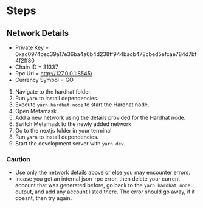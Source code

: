 # Steps

## Network Details

- Private Key = 0xac0974bec39a17e36ba4a6b4d238ff944bacb478cbed5efcae784d7bf4f2ff80
- Chain ID = 31337
- Rpc Url = http://127.0.0.1:8545/
- Currency Symbol = GO


1. Navigate to the hardhat folder.
2. Run `yarn` to install dependencies.
3. Execute `yarn hardhat node` to start the Hardhat node.
4. Open Metamask.
5. Add a new network using the details provided for the Hardhat node.
6. Switch Metamask to the newly added network.
7. Go to the nextjs folder in your terminal
8. Run `yarn` to install dependencies.
9. Start the development server with `yarn dev`.

### Caution 
- Use only the network details above or else you may encounter errors.
- Incase you get an internal json-rpc error, then delete your current account that was generated before, go back to the `yarn hardhat node` output, and add any account listed there. The error should go away, if it doesnt, then try again.
